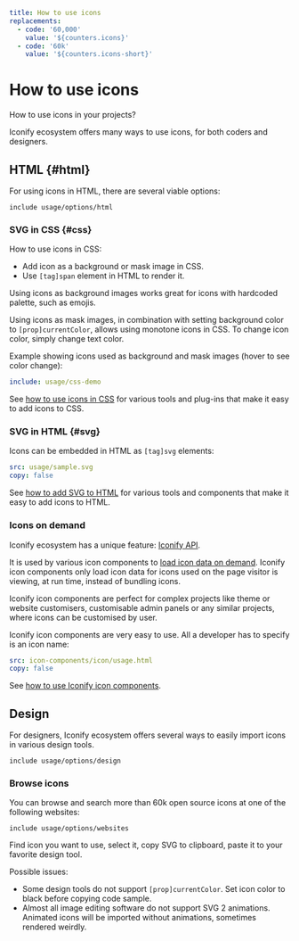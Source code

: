 ```yaml
title: How to use icons
replacements:
  - code: '60,000'
    value: '${counters.icons}'
  - code: '60k'
    value: '${counters.icons-short}'
```

# How to use icons

How to use icons in your projects?

Iconify ecosystem offers many ways to use icons, for both coders and designers.

## HTML {#html}

For using icons in HTML, there are several viable options:

`include usage/options/html`

### SVG in CSS {#css}

How to use icons in CSS:

- Add icon as a background or mask image in CSS.
- Use `[tag]span` element in HTML to render it.

Using icons as background images works great for icons with hardcoded palette, such as emojis.

Using icons as mask images, in combination with setting background color to `[prop]currentColor`, allows using monotone icons in CSS. To change icon color, simply change text color.

Example showing icons used as background and mask images (hover to see color change):

```yaml
include: usage/css-demo
```

See [how to use icons in CSS](./css/index.md) for various tools and plug-ins that make it easy to add icons to CSS.

### SVG in HTML {#svg}

Icons can be embedded in HTML as `[tag]svg` elements:

```yaml
src: usage/sample.svg
copy: false
```

See [how to add SVG to HTML](./svg/index.md) for various tools and components that make it easy to add icons to HTML.

### Icons on demand

Iconify ecosystem has a unique feature: [Iconify API](/docs/api/index.md).

It is used by various icon components to [load icon data on demand](/docs/api/icon-data.md). Iconify icon components only load icon data for icons used on the page visitor is viewing, at run time, instead of bundling icons.

Iconify icon components are perfect for complex projects like theme or website customisers, customisable admin panels or any similar projects, where icons can be customised by user.

Iconify icon components are very easy to use. All a developer has to specify is an icon name:

```yaml
src: icon-components/icon/usage.html
copy: false
```

See [how to use Iconify icon components](/docs/icon-components/index.md).

## Design

For designers, Iconify ecosystem offers several ways to easily import icons in various design tools.

`include usage/options/design`

### Browse icons

You can browse and search more than 60k open source icons at one of the following websites:

`include usage/options/websites`

Find icon you want to use, select it, copy SVG to clipboard, paste it to your favorite design tool.

Possible issues:

- Some design tools do not support `[prop]currentColor`. Set icon color to black before copying code sample.
- Almost all image editing software do not support SVG 2 animations. Animated icons will be imported without animations, sometimes rendered weirdly.
